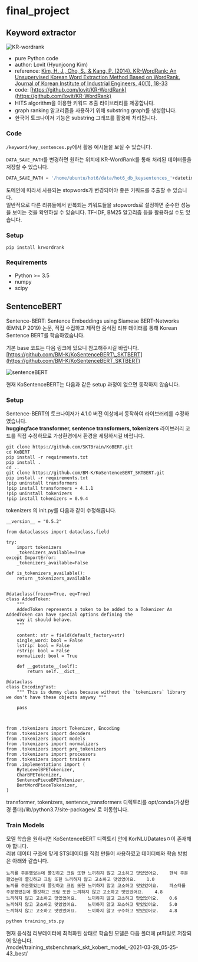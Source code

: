 # final\_project

## Keyword extractor

![KR-wordrank](https://user-images.githubusercontent.com/23492454/114338713-9c9b0b00-9b8e-11eb-9fa9-bb0194e4d36c.png)

* pure Python code
* author: Lovit \(Hyunjoong Kim\)
* reference: [Kim, H. J., Cho, S., & Kang, P. \(2014\). KR-WordRank: An Unsupervised Korean Word Extraction Method Based on WordRank. Journal of Korean Institute of Industrial Engineers, 40\(1\), 18-33](https://github.com/lovit/KR-WordRank/raw/master/reference/2014_JKIIE_KimETAL_KR-WordRank.pdf)
* code: [https://github.com/lovit/KR-WordRank](https://github.com/lovit/KR-WordRank)
* HITS algorithm을 이용한 키워드 추출 라이브러리를 제공합니다.  
* graph ranking 알고리즘을 사용하기 위해 substring graph를 생성합니다.  
* 한국어 토크나이저 기능은 substring 그래프를 활용해 처리됩니다.  

### Code

`/keyword/key_sentences.py`에서 활용 예시들을 보실 수 있습니다.

`DATA_SAVE_PATH`를 변경하면 원하는 위치에 KR-WordRank를 통해 처리된 데이터들을 저장할 수 있습니다.

```python
DATA_SAVE_PATH = '/home/ubuntu/hot6/data/hot6_db_keysentences_'+datetime.now().strftime("%Y-%m-%d_%H-%M-%S")
```

도메인에 따라서 사용되는 stopwords가 변경되어야 좋은 키워드를 추출할 수 있습니다.  
일반적으로 다른 리뷰들에서 반복되는 키워드들을 stopwords로 설정하면 준수한 성능을 보이는 것을 확인하실 수 있습니다. TF-IDF, BM25 알고리즘 등을 활용하실 수도 있습니다.

### Setup

```text
pip install krwordrank
```

### Requirements

* Python &gt;= 3.5
* numpy
* scipy

## SentenceBERT

Sentence-BERT: Sentence Embeddings using Siamese BERT-Networks \(EMNLP 2019\) 논문, 직접 수집하고 제작한 음식점 리뷰 데이터를 통해 Korean Sentence BERT를 학습하였습니다.

기본 base 코드는 다음 링크에 있으니 참고해주시길 바랍니다.    
[https://github.com/BM-K/KoSentenceBERT\_SKTBERT](https://github.com/BM-K/KoSentenceBERT_SKTBERT)  

![sentenceBERT](https://user-images.githubusercontent.com/23492454/114338837-dcfa8900-9b8e-11eb-80b5-ad926c76582f.png)

현재 KoSentenceBERT는 다음과 같은 setup 과정이 없으면 동작하지 않습니다. 

### Setup 

Sentence-BERT의 토크나이저가 4.1.0 버전 이상에서 동작하여 라이브러리를 수정하였습니다.    
**huggingface transformer, sentence transformers, tokenizers** 라이브러리 코드를 직접 수정하므로 가상환경에서 환경을 세팅하시길 바랍니다.  

```text
git clone https://github.com/SKTBrain/KoBERT.git
cd KoBERT
pip install -r requirements.txt
pip install .
cd ..
git clone https://github.com/BM-K/KoSentenceBERT_SKTBERT.git
pip install -r requirements.txt
!pip uninstall transformers
!pip install transformers = 4.1.1
!pip uninstall tokenizers
!pip install tokenizers = 0.9.4
```

tokenizers 의 init.py를 다음과 같이 수정해줍니다.  

```text
__version__ = "0.5.2"

from dataclasses import dataclass,field

try:
    import tokenizers
    _tokenizers_available=True
except ImportError:
    _tokenizers_available=False

def is_tokenizers_available():
    return _tokenizers_available


@dataclass(frozen=True, eq=True)
class AddedToken:
    """
    AddedToken represents a token to be added to a Tokenizer An AddedToken can have special options defining the
    way it should behave.
    """

    content: str = field(default_factory=str)
    single_word: bool = False
    lstrip: bool = False
    rstrip: bool = False
    normalized: bool = True

    def __getstate__(self):
        return self.__dict__

@dataclass
class EncodingFast:
    """ This is dummy class because without the `tokenizers` library we don't have these objects anyway """

    pass



from .tokenizers import Tokenizer, Encoding
from .tokenizers import decoders
from .tokenizers import models
from .tokenizers import normalizers
from .tokenizers import pre_tokenizers
from .tokenizers import processors
from .tokenizers import trainers
from .implementations import (
    ByteLevelBPETokenizer,
    CharBPETokenizer,
    SentencePieceBPETokenizer,
    BertWordPieceTokenizer,
)
```

transformer, tokenizers, sentence\_transformers 디렉토리를 opt/conda\(가상환경 폴더\)/lib/python3.7/site-packages/ 로 이동합니다.

### Train Models

모델 학습을 원하시면 KoSentenceBERT 디렉토리 안에 KorNLUDatatesㅇ이 존재해야 합니다.    
리뷰 데이터 구조에 맞게 STS데이터를 직접 만들어 사용하였고 데이터예와 학습 방법은 아래와 같습니다.  

```text
뇨끼를 주문했었는데 쫄깃하고 크림 또한 느끼하지 않고 고소하고 맛있었어요.    한식 주문했었는데 쫄깃하고 크림 또한 느끼하지 않고 고소하고 맛있었어요.    1.0
뇨끼를 주문했었는데 쫄깃하고 크림 또한 느끼하지 않고 고소하고 맛있었어요.    파스타를 주문했었는데 쫄깃하고 크림 또한 느끼하지 않고 고소하고 맛있었어요.    4.8
느끼하지 않고 고소하고 맛있었어요.    느끼하지 않고 고소하고 맛없었어요.    0.6
느끼하지 않고 고소하고 맛있었어요.    느끼하지 않고 꼬소하고 맛있었어요.    5.0
느끼하지 않고 고소하고 맛있었어요.    느끼하지 않고 구수하고 맛있었어요.    4.8
```

```bash
python training_sts.py 
```

현재 음식점 리뷰데이터에 최적화된 상태로 학습된 모델은 다음 폴더에 pt파일로 저장되어 있습니다.    
/model/training\_stsbenchmark\_skt\_kobert\_model\_-2021-03-28\_05-25-43\_best/ 

